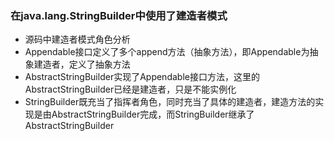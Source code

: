 ### 在java.lang.StringBuilder中使用了建造者模式
- 源码中建造者模式角色分析
- Appendable接口定义了多个append方法（抽象方法），即Appendable为抽象建造者，定义了抽象方法
- AbstractStringBuilder实现了Appendable接口方法，这里的AbstractStringBuilder已经是建造者，只是不能实例化
- StringBuilder既充当了指挥者角色，同时充当了具体的建造者，建造方法的实现是由AbstractStringBuilder完成，而StringBuilder继承了AbstractStringBuilder